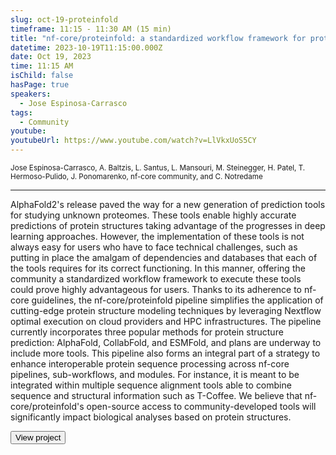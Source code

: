 ```yaml
---
slug: oct-19-proteinfold
timeframe: 11:15 - 11:30 AM (15 min)
title: "nf-core/proteinfold: a standardized workflow framework for protein structure prediction tools"
datetime: 2023-10-19T11:15:00.000Z
date: Oct 19, 2023
time: 11:15 AM
isChild: false
hasPage: true
speakers:
  - Jose Espinosa-Carrasco
tags:
  - Community
youtube:
youtubeUrl: https://www.youtube.com/watch?v=LlVkxUoS5CY
---
```

<div className="mb-4">
  <small className="typo-small">
    Jose Espinosa-Carrasco, A. Baltzis, L. Santus, L. Mansouri, M. Steinegger, H. Patel, T. Hermoso-Pulido, J. Ponomarenko, nf-core community, and C. Notredame
  </small>
</div>

<hr className="border-t border-gray-50 mb-4 opacity-20" />

AlphaFold2's release paved the way for a new generation of prediction tools for studying unknown proteomes. These tools enable highly accurate predictions of protein structures taking advantage of the progresses in deep learning approaches. However, the implementation of these tools is not always easy for users who have to face technical challenges, such as putting in place the amalgam of dependencies and databases that each of the tools requires for its correct functioning. In this manner, offering the community a standardized workflow framework to execute these tools could prove highly advantageous for users. Thanks to its adherence to nf-core guidelines, the nf-core/proteinfold pipeline simplifies the application of cutting-edge protein structure modeling techniques by leveraging Nextflow optimal execution on cloud providers and HPC infrastructures. The pipeline currently incorporates three popular methods for protein structure prediction: AlphaFold, CollabFold, and ESMFold, and plans are underway to include more tools. This pipeline also forms an integral part of a strategy to enhance interoperable protein sequence processing across nf-core pipelines, sub-workflows, and modules. For instance, it is meant to be integrated within multiple sequence alignment tools able to combine sequence and structural information such as T-Coffee. We believe that nf-core/proteinfold's open-source access to community-developed tools will significantly impact biological analyses based on protein structures.

<div>
  <Button to="https://github.com/nf-core/proteinfold" variant="secondary" size="md" arrow>
    View project
  </Button>
</div>
